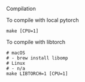 Compilation

To compile with local pytorch
```
make [CPU=1]
```

To compile with libtorch
```
# macOS
# - brew install libomp
# Linux
# - n/a
make LIBTORCH=1 [CPU=1]
```
